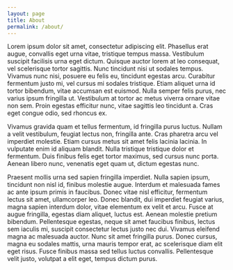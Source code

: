 ```yaml
---
layout: page
title: About
permalink: /about/
---
```


Lorem ipsum dolor sit amet, consectetur adipiscing elit. Phasellus erat augue, convallis eget urna vitae, tristique tempus massa. Vestibulum suscipit facilisis urna eget dictum. Quisque auctor lorem at leo consequat, vel scelerisque tortor sagittis. Nunc tincidunt nisi ut sodales tempus. Vivamus nunc nisi, posuere eu felis eu, tincidunt egestas arcu. Curabitur fermentum justo mi, vel cursus mi sodales tristique. Etiam aliquet urna id tortor bibendum, vitae accumsan est euismod. Nulla semper felis purus, nec varius ipsum fringilla ut. Vestibulum at tortor ac metus viverra ornare vitae non sem. Proin egestas efficitur nunc, vitae sagittis leo tincidunt a. Cras eget congue odio, sed rhoncus ex.

Vivamus gravida quam et tellus fermentum, id fringilla purus luctus. Nullam a velit vestibulum, feugiat lectus non, fringilla ante. Cras pharetra arcu vel imperdiet molestie. Etiam cursus metus sit amet felis lacinia lacinia. In vulputate enim id aliquam blandit. Nulla tristique tristique dolor et fermentum. Duis finibus felis eget tortor maximus, sed cursus nunc porta. Aenean libero nunc, venenatis eget quam ut, dictum egestas nunc.

Praesent mollis urna sed sapien fringilla imperdiet. Nulla sapien ipsum, tincidunt non nisl id, finibus molestie augue. Interdum et malesuada fames ac ante ipsum primis in faucibus. Donec vitae nisl efficitur, fermentum lectus sit amet, ullamcorper leo. Donec blandit, dui imperdiet feugiat varius, magna sapien interdum dolor, vitae elementum ex velit et arcu. Fusce at augue fringilla, egestas diam aliquet, luctus est. Aenean molestie pretium bibendum. Pellentesque egestas, neque sit amet faucibus finibus, lectus sem iaculis mi, suscipit consectetur lectus justo nec dui. Vivamus eleifend magna ac malesuada auctor. Nunc sit amet fringilla purus. Donec cursus, magna eu sodales mattis, urna mauris tempor erat, ac scelerisque diam elit eget risus. Fusce finibus massa sed tellus luctus convallis. Pellentesque velit justo, volutpat a elit eget, tempus dictum purus.